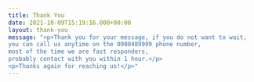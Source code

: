 ```yaml
---
title: Thank You
date: 2021-10-09T15:19:16.000+00:00
layout: thank-you
message: "<p>Thank you for your message, if you do not want to wait,
you can call us anytime on the 0900489999 phone number,
most of the time we are fast responders,
probably contact with you within 1 hour.</p>
<p>Thanks again for reaching us!</p>"
---
```

